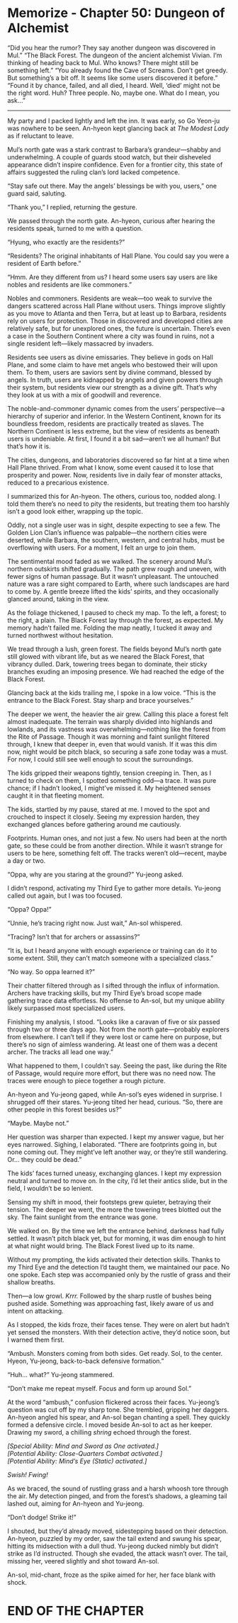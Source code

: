 # Memorize - Chapter 50: Dungeon of Alchemist

“Did you hear the rumor? They say another dungeon was discovered in Mul.”
“The Black Forest. The dungeon of the ancient alchemist Vivian. I’m thinking of heading back to Mul. Who knows? There might still be something left.”
“You already found the Cave of Screams. Don’t get greedy. But something’s a bit off. It seems like some users discovered it before.”
“Found it by chance, failed, and all died, I heard. Well, ‘died’ might not be the right word. Huh? Three people. No, maybe one. What do I mean, you ask…”

---

My party and I packed lightly and left the inn. It was early, so Go Yeon-ju was nowhere to be seen. An-hyeon kept glancing back at *The Modest Lady* as if reluctant to leave.

Mul’s north gate was a stark contrast to Barbara’s grandeur—shabby and underwhelming. A couple of guards stood watch, but their disheveled appearance didn’t inspire confidence. Even for a frontier city, this state of affairs suggested the ruling clan’s lord lacked competence.

“Stay safe out there. May the angels’ blessings be with you, users,” one guard said, saluting.

“Thank you,” I replied, returning the gesture.

We passed through the north gate. An-hyeon, curious after hearing the residents speak, turned to me with a question.

“Hyung, who exactly are the residents?”

“Residents? The original inhabitants of Hall Plane. You could say you were a resident of Earth before.”

“Hmm. Are they different from us? I heard some users say users are like nobles and residents are like commoners.”

Nobles and commoners. Residents are weak—too weak to survive the dangers scattered across Hall Plane without users. Things improve slightly as you move to Atlanta and then Terra, but at least up to Barbara, residents rely on users for protection. Those in discovered and developed cities are relatively safe, but for unexplored ones, the future is uncertain. There’s even a case in the Southern Continent where a city was found in ruins, not a single resident left—likely massacred by invaders.

Residents see users as divine emissaries. They believe in gods on Hall Plane, and some claim to have met angels who bestowed their will upon them. To them, users are saviors sent by divine command, blessed by angels. In truth, users are kidnapped by angels and given powers through their system, but residents view our strength as a divine gift. That’s why they look at us with a mix of goodwill and reverence.

The noble-and-commoner dynamic comes from the users’ perspective—a hierarchy of superior and inferior. In the Western Continent, known for its boundless freedom, residents are practically treated as slaves. The Northern Continent is less extreme, but the view of residents as beneath users is undeniable. At first, I found it a bit sad—aren’t we all human? But that’s how it is.

The cities, dungeons, and laboratories discovered so far hint at a time when Hall Plane thrived. From what I know, some event caused it to lose that prosperity and power. Now, residents live in daily fear of monster attacks, reduced to a precarious existence.

I summarized this for An-hyeon. The others, curious too, nodded along. I told them there’s no need to pity the residents, but treating them too harshly isn’t a good look either, wrapping up the topic.

Oddly, not a single user was in sight, despite expecting to see a few. The Golden Lion Clan’s influence was palpable—the northern cities were deserted, while Barbara, the southern, western, and central hubs, must be overflowing with users. For a moment, I felt an urge to join them.

The sentimental mood faded as we walked. The scenery around Mul’s northern outskirts shifted gradually. The path grew rough and uneven, with fewer signs of human passage. But it wasn’t unpleasant. The untouched nature was a rare sight compared to Earth, where such landscapes are hard to come by. A gentle breeze lifted the kids’ spirits, and they occasionally glanced around, taking in the view.

As the foliage thickened, I paused to check my map. To the left, a forest; to the right, a plain. The Black Forest lay through the forest, as expected. My memory hadn’t failed me. Folding the map neatly, I tucked it away and turned northwest without hesitation.

We tread through a lush, green forest. The fields beyond Mul’s north gate still glowed with vibrant life, but as we neared the Black Forest, that vibrancy dulled. Dark, towering trees began to dominate, their sticky branches exuding an imposing presence. We had reached the edge of the Black Forest.

Glancing back at the kids trailing me, I spoke in a low voice. “This is the entrance to the Black Forest. Stay sharp and brace yourselves.”

The deeper we went, the heavier the air grew. Calling this place a forest felt almost inadequate. The terrain was sharply divided into highlands and lowlands, and its vastness was overwhelming—nothing like the forest from the Rite of Passage. Though it was morning and faint sunlight filtered through, I knew that deeper in, even that would vanish. If it was this dim now, night would be pitch black, so securing a safe zone today was a must. For now, I could still see well enough to scout the surroundings.

The kids gripped their weapons tightly, tension creeping in. Then, as I turned to check on them, I spotted something odd—a trace. It was pure chance; if I hadn’t looked, I might’ve missed it. My heightened senses caught it in that fleeting moment.

The kids, startled by my pause, stared at me. I moved to the spot and crouched to inspect it closely. Seeing my expression harden, they exchanged glances before gathering around me cautiously.

Footprints. Human ones, and not just a few. No users had been at the north gate, so these could be from another direction. While it wasn’t strange for users to be here, something felt off. The tracks weren’t old—recent, maybe a day or two.

“Oppa, why are you staring at the ground?” Yu-jeong asked.

I didn’t respond, activating my Third Eye to gather more details. Yu-jeong called out again, but I was too focused.

“Oppa? Oppa!”

“Unnie, he’s tracing right now. Just wait,” An-sol whispered.

“Tracing? Isn’t that for archers or assassins?”

“It is, but I heard anyone with enough experience or training can do it to some extent. Still, they can’t match someone with a specialized class.”

“No way. So oppa learned it?”

Their chatter filtered through as I sifted through the influx of information. Archers have tracking skills, but my Third Eye’s broad scope made gathering trace data effortless. No offense to An-sol, but my unique ability likely surpassed most specialized users.

Finishing my analysis, I stood. “Looks like a caravan of five or six passed through two or three days ago. Not from the north gate—probably explorers from elsewhere. I can’t tell if they were lost or came here on purpose, but there’s no sign of aimless wandering. At least one of them was a decent archer. The tracks all lead one way.”

What happened to them, I couldn’t say. Seeing the past, like during the Rite of Passage, would require more effort, but there was no need now. The traces were enough to piece together a rough picture.

An-hyeon and Yu-jeong gaped, while An-sol’s eyes widened in surprise. I shrugged off their stares. Yu-jeong tilted her head, curious. “So, there are other people in this forest besides us?”

“Maybe. Maybe not.”

Her question was sharper than expected. I kept my answer vague, but her eyes narrowed. Sighing, I elaborated. “There are footprints going in, but none coming out. They might’ve left another way, or they’re still wandering. Or… they could be dead.”

The kids’ faces turned uneasy, exchanging glances. I kept my expression neutral and turned to move on. In the city, I’d let their antics slide, but in the field, I wouldn’t be so lenient.

Sensing my shift in mood, their footsteps grew quieter, betraying their tension. The deeper we went, the more the towering trees blotted out the sky. The faint sunlight from the entrance was gone.

We walked on. By the time we left the entrance behind, darkness had fully settled. It wasn’t pitch black yet, but for morning, it was dim enough to hint at what night would bring. The Black Forest lived up to its name.

Without my prompting, the kids activated their detection skills. Thanks to my Third Eye and the detection I’d taught them, we maintained our pace. No one spoke. Each step was accompanied only by the rustle of grass and their shallow breaths.

Then—a low growl. *Krrr.* Followed by the sharp rustle of bushes being pushed aside. Something was approaching fast, likely aware of us and intent on attacking.

As I stopped, the kids froze, their faces tense. They were on alert but hadn’t yet sensed the monsters. With their detection active, they’d notice soon, but I warned them first.

“Ambush. Monsters coming from both sides. Get ready. Sol, to the center. Hyeon, Yu-jeong, back-to-back defensive formation.”

“Huh… what?” Yu-jeong stammered.

“Don’t make me repeat myself. Focus and form up around Sol.”

At the word “ambush,” confusion flickered across their faces. Yu-jeong’s question was cut off by my sharp tone. She trembled, gripping her daggers. An-hyeon angled his spear, and An-sol began chanting a spell. They quickly formed a defensive circle. I moved beside An-sol to act as her keeper. Drawing my sword, a chilling *shring* echoed through the forest.

*[Special Ability: Mind and Sword as One activated.]*  
*[Potential Ability: Close-Quarters Combat activated.]*  
*[Potential Ability: Mind’s Eye (Static) activated.]*

*Swish! Fwing!*

As we braced, the sound of rustling grass and a harsh whoosh tore through the air. My detection pinged, and from the forest’s shadows, a gleaming tail lashed out, aiming for An-hyeon and Yu-jeong.

“Don’t dodge! Strike it!”

I shouted, but they’d already moved, sidestepping based on their detection. An-hyeon, puzzled by my order, saw the tail extend and swung his spear, hitting its midsection with a dull thud. Yu-jeong ducked nimbly but didn’t strike as I’d instructed. Though she evaded, the attack wasn’t over. The tail, missing her, veered slightly and shot toward An-sol.

An-sol, mid-chant, froze as the spike aimed for her, her face blank with shock.

# END OF THE CHAPTER